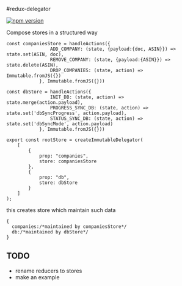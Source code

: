 #redux-delegator

[![npm version](https://badge.fury.io/js/redux-delegator.svg)](http://badge.fury.io/js/redux-delegator)

Compose stores in a structured way 

```
const companiesStore = handleActions({
                ADD_COMPANY: (state, {payload:{doc, ASIN}}) => state.set(ASIN, doc),
                REMOVE_COMPANY: (state, {payload:{ASIN}}) => state.delete(ASIN),
                DROP_COMPANIES: (state, action) => Immutable.fromJS({})
            }, Immutable.fromJS({}))
            
const dbStore = handleActions({
                INIT_DB: (state, action) => state.merge(action.payload),
                PROGRESS_SYNC_DB: (state, action) => state.set('dbSyncProgress', action.payload),
                STATUS_SYNC_DB: (state, action) => state.set('dbSyncMode', action.payload)
            }, Immutable.fromJS({}))

export const rootStore = createImmutableDelegator(
    [
        {
            prop: "companies",
            store: companiesStore
        },
        {
            prop: "db",
            store: dbStore
        }
    ]
);
```

this creates store which maintain such data

```
{
  companies:/*maintained by companiesStore*/
  db:/*maintained by dbStore*/
}
```


## TODO
- rename reducers to stores
- make an example
